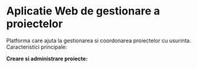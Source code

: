# Aplicatie Web de gestionare a proiectelor

Platforma care ajuta la gestionarea si coordonarea proiectelor cu usurinta.
Caracteristici principale:
<p><b>Creare si administrare proiecte: </b></p>
